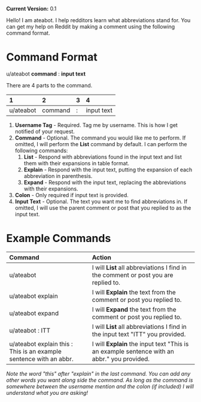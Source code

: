 **Current Version:** 0.1

Hello! I am ateabot. I help redditors learn what abbreviations stand for. You can get my help on Reddit by making a comment using the following command format.

# Command Format

u/ateabot **command** : **input text**

There are 4 parts to the command.

|1|2|3|4|
|:-|:-|:-|:-|
|u/ateabot|command|:|input text|

1. **Username Tag** - Required. Tag me by username. This is how I get notified of your request.
2. **Command** - Optional. The command you would like me to perform. If omitted, I will perform the **List** command by default. I can perform the following commands:
   1. **List** - Respond with abbreviations found in the input text and list them with their expansions in table format.
   2. **Explain** - Respond with the input text, putting the expansion of each abbreviation in parenthesis.
   3. **Expand** - Respond with the input text, replacing the abbreviations with their expansions.
3. **Colon** - Only required if input text is provided.
4. **Input Text** - Optional. The text you want me to find abbreviations in. If omitted, I will use the parent comment or post that you replied to as the input text.

# Example Commands

|**Command**|**Action**|
|:-|:-|
|u/ateabot|I will **List** all abbreviations I find in the comment or post you are replied to.|
|u/ateabot explain|I will **Explain** the text from the comment or post you replied to.|
|u/ateabot expand|I will **Expand** the text from the comment or post you replied to.|
|u/ateabot : ITT|I will **List** all abbreviations I find in the input text \"ITT\" you provided.|
|u/ateabot explain this : This is an example sentence with an abbr.|I will **Explain** the input text \"This is an example sentence with an abbr.\" you provided.|

*Note the word \"this\" after \"explain\" in the last command. You can add any other words you want along side the command. As long as the command is somewhere between the username mention and the colon (if included)* *I will understand what you are asking!*